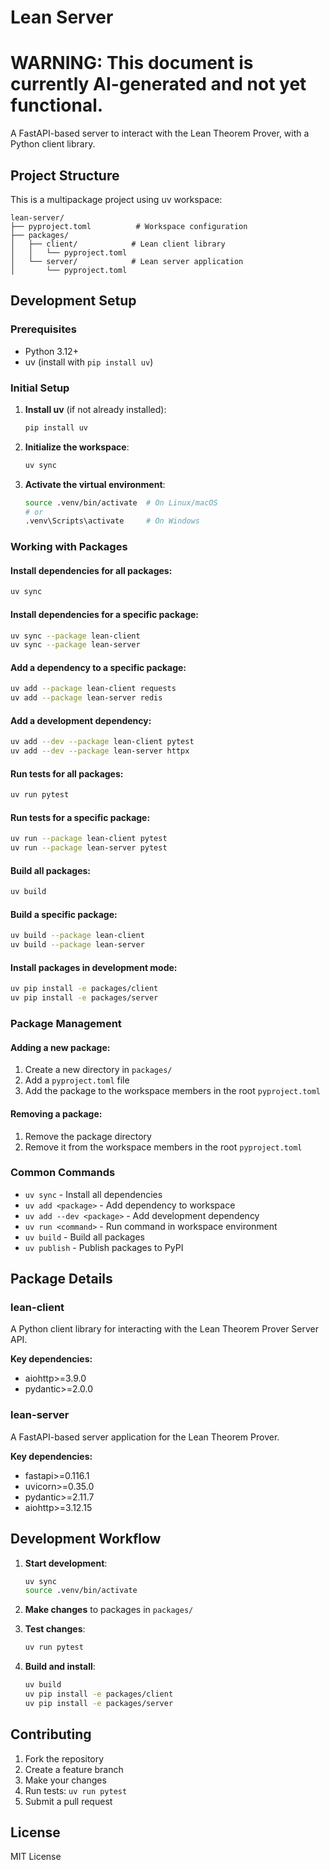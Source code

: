 # Lean Server

# WARNING: This document is currently AI-generated and not yet functional.

A FastAPI-based server to interact with the Lean Theorem Prover, with a Python client library.

## Project Structure

This is a multipackage project using uv workspace:

```
lean-server/
├── pyproject.toml          # Workspace configuration
├── packages/
│   ├── client/            # Lean client library
│   │   └── pyproject.toml
│   └── server/            # Lean server application
│       └── pyproject.toml
```

## Development Setup

### Prerequisites

- Python 3.12+
- uv (install with `pip install uv`)

### Initial Setup

1. **Install uv** (if not already installed):
   ```bash
   pip install uv
   ```

2. **Initialize the workspace**:
   ```bash
   uv sync
   ```

3. **Activate the virtual environment**:
   ```bash
   source .venv/bin/activate  # On Linux/macOS
   # or
   .venv\Scripts\activate     # On Windows
   ```

### Working with Packages

#### Install dependencies for all packages:
```bash
uv sync
```

#### Install dependencies for a specific package:
```bash
uv sync --package lean-client
uv sync --package lean-server
```

#### Add a dependency to a specific package:
```bash
uv add --package lean-client requests
uv add --package lean-server redis
```

#### Add a development dependency:
```bash
uv add --dev --package lean-client pytest
uv add --dev --package lean-server httpx
```

#### Run tests for all packages:
```bash
uv run pytest
```

#### Run tests for a specific package:
```bash
uv run --package lean-client pytest
uv run --package lean-server pytest
```

#### Build all packages:
```bash
uv build
```

#### Build a specific package:
```bash
uv build --package lean-client
uv build --package lean-server
```

#### Install packages in development mode:
```bash
uv pip install -e packages/client
uv pip install -e packages/server
```

### Package Management

#### Adding a new package:
1. Create a new directory in `packages/`
2. Add a `pyproject.toml` file
3. Add the package to the workspace members in the root `pyproject.toml`

#### Removing a package:
1. Remove the package directory
2. Remove it from the workspace members in the root `pyproject.toml`

### Common Commands

- `uv sync` - Install all dependencies
- `uv add <package>` - Add dependency to workspace
- `uv add --dev <package>` - Add development dependency
- `uv run <command>` - Run command in workspace environment
- `uv build` - Build all packages
- `uv publish` - Publish packages to PyPI

## Package Details

### lean-client
A Python client library for interacting with the Lean Theorem Prover Server API.

**Key dependencies:**
- aiohttp>=3.9.0
- pydantic>=2.0.0

### lean-server
A FastAPI-based server application for the Lean Theorem Prover.

**Key dependencies:**
- fastapi>=0.116.1
- uvicorn>=0.35.0
- pydantic>=2.11.7
- aiohttp>=3.12.15

## Development Workflow

1. **Start development**:
   ```bash
   uv sync
   source .venv/bin/activate
   ```

2. **Make changes** to packages in `packages/`

3. **Test changes**:
   ```bash
   uv run pytest
   ```

4. **Build and install**:
   ```bash
   uv build
   uv pip install -e packages/client
   uv pip install -e packages/server
   ```

## Contributing

1. Fork the repository
2. Create a feature branch
3. Make your changes
4. Run tests: `uv run pytest`
5. Submit a pull request

## License

MIT License
